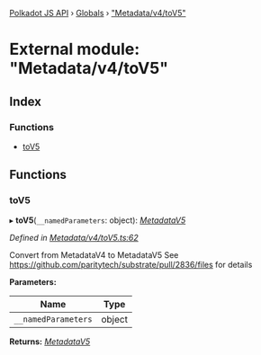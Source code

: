 [Polkadot JS API](../README.md) › [Globals](../globals.md) › ["Metadata/v4/toV5"](_metadata_v4_tov5_.md)

# External module: "Metadata/v4/toV5"

## Index

### Functions

* [toV5](_metadata_v4_tov5_.md#tov5)

## Functions

###  toV5

▸ **toV5**(`__namedParameters`: object): *[MetadataV5](../classes/_metadata_v5_metadata_.metadatav5.md)*

*Defined in [Metadata/v4/toV5.ts:62](https://github.com/polkadot-js/api/blob/2be97310d3/packages/types/src/Metadata/v4/toV5.ts#L62)*

Convert from MetadataV4 to MetadataV5
See https://github.com/paritytech/substrate/pull/2836/files for details

**Parameters:**

Name | Type |
------ | ------ |
`__namedParameters` | object |

**Returns:** *[MetadataV5](../classes/_metadata_v5_metadata_.metadatav5.md)*
